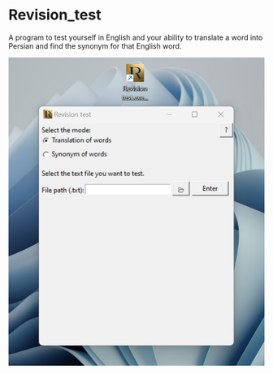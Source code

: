 # Revision_test
A program to test yourself in English and your ability to translate a word into Persian and find the synonym for that English word.


![image from GTranslator user interface](https://github.com/PAIREN1383/Revision_test/blob/main/Revision_test_img.png)
